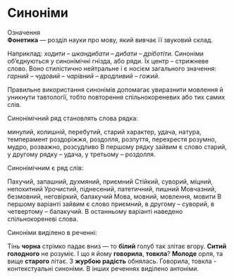 # Синонiми
<div class="space">
<div class="eoz-wrap">
<span class="eoz">Означення</span>
<div class="eoz-text">
<b>Фонетика</b> — роздiл науки про мову, який вивчає її звуковий склад.
</div>
</div>
</div>

Наприклад: *ходити – шкандибати – дибати – дрiботiти*. Синонiми
об’єднуються у синонiмiчнi гнiзда, або ряди. Їх центр – стрижневе слово. Воно стилiстично нейтральне i є носiєм загального значення: <i>гарний</i> *– чудовий – чарiвний – вродливий – гожий*.

Правильне використання синонiмiв допомагає увиразнити мовлення й уникнути тавтологiї, тобто повторення спiльнокореневих або тих самих слiв.



<quiz correctLabel="correct" incorrectLabel="incorrect" checkLabel="check">
    <question text="">
        <p>Синонімічний ряд становлять слова рядка:</p>
        <answer>минулий, колишній, перебутий, старий</answer>
        <answer>характер, удача, натура, темперамент</answer>
        <answer>роздоріжжя, роздолля, розпуття, перехрестя</answer>
        <answer correct>розумно, мудро, розважно, розсудливо</answer>
        <explanation>
  В першому рядку зайвим є слово старий, у другому рядку – удача, у третьому – роздолля.
    </explanation>
    </question>
</quiz>




<quiz correctLabel="correct" incorrectLabel="incorrect" checkLabel="check">
    <question text="">
        <p>Синонімічним є ряд слів:</p>
        <answer>Пахучий, запашний, духмяний, приємний</answer>
        <answer>Стійкий, суворий, міцний, непохитний </answer>
        <answer correct>Урочистий, піднесений, патетичний, пишний </answer>
        <answer>Мовчазний, безмовний, неговіркий, балакучий</answer>
        <answer>Мова, мовний, мовлення, мовити</answer>
        <explanation>
   В першому варіанті зайвим є слово приємний, в другому – суворий, в четвертому – балакучий. В останньому варіанті наведено спільнокореневі слова.
    </explanation>
    </question>
</quiz>


<quiz correctLabel="correct" incorrectLabel="incorrect" checkLabel="check">
    <question text="">
        <p>Синоніми виділено в реченні:</p>
        <answer>Тінь <b>чорна</b> стрімко падає вниз — то <b>білий</b> голуб так злітає вгору.</answer>
        <answer><b>Ситий голодного</b> не розуміє.</answer>
        <answer>І що я йому <b>говорила</b>, <b>товкла</b>? </answer>
        <answer><b>Молоде</b> орля, та вище <b>старого</b> літає.</answer>
        <answer>З <b>журбою радість</b> обнялась.</answer>
        <explanation>
   Говорила, товкла - контекстуальні синоніми. В інших реченнях виділено антоніми.
    </explanation>
    </question>
</quiz>
